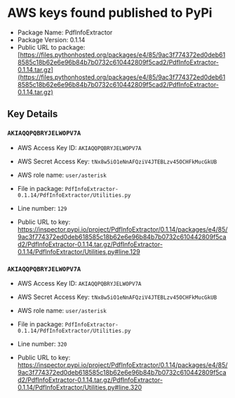 # AWS keys found published to PyPi

* Package Name: PdfInfoExtractor
* Package Version: 0.1.14
* Public URL to package: [https://files.pythonhosted.org/packages/e4/85/9ac3f774372ed0deb618585c18b62e6e96b84b7b0732c610442809f5cad2/PdfInfoExtractor-0.1.14.tar.gz](https://files.pythonhosted.org/packages/e4/85/9ac3f774372ed0deb618585c18b62e6e96b84b7b0732c610442809f5cad2/PdfInfoExtractor-0.1.14.tar.gz)

## Key Details

### `AKIAQQPQBRYJELWOPV7A`

* AWS Access Key ID: `AKIAQQPQBRYJELWOPV7A`
* AWS Secret Access Key: `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` 
* AWS role name: `user/asterisk`
* File in package: `PdfInfoExtractor-0.1.14/PdfInfoExtractor/Utilities.py`
* Line number: `129`

* Public URL to key: https://inspector.pypi.io/project/PdfInfoExtractor/0.1.14/packages/e4/85/9ac3f774372ed0deb618585c18b62e6e96b84b7b0732c610442809f5cad2/PdfInfoExtractor-0.1.14.tar.gz/PdfInfoExtractor-0.1.14/PdfInfoExtractor/Utilities.py#line.129



### `AKIAQQPQBRYJELWOPV7A`

* AWS Access Key ID: `AKIAQQPQBRYJELWOPV7A`
* AWS Secret Access Key: `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` 
* AWS role name: `user/asterisk`
* File in package: `PdfInfoExtractor-0.1.14/PdfInfoExtractor/Utilities.py`
* Line number: `320`

* Public URL to key: https://inspector.pypi.io/project/PdfInfoExtractor/0.1.14/packages/e4/85/9ac3f774372ed0deb618585c18b62e6e96b84b7b0732c610442809f5cad2/PdfInfoExtractor-0.1.14.tar.gz/PdfInfoExtractor-0.1.14/PdfInfoExtractor/Utilities.py#line.320


